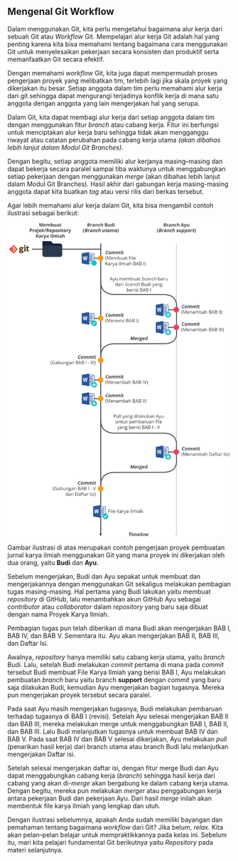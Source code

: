 ## Mengenal Git Workflow

Dalam menggunakan Git, kita perlu mengetahui bagaimana alur kerja dari sebuah Git atau *Workflow* Git. Mempelajari alur kerja Git adalah hal yang penting karena kita bisa memahami tentang bagaimana cara menggunakan Git untuk menyelesaikan pekerjaan secara konsisten dan produktif serta memanfaatkan Git secara efektif.

Dengan memahami *workflow* Git, kita juga dapat mempermudah proses pengerjaan proyek yang melibatkan tim, terlebih lagi jika skala proyek yang dikerjakan itu besar. Setiap anggota dalam tim perlu memahami alur kerja dari git sehingga dapat mengurangi terjadinya konflik kerja di mana satu anggota dengan anggota yang lain mengerjakan hal yang serupa.

Dalam Git, kita dapat membagi alur kerja dari setiap anggota dalam tim dengan menggunakan fitur *branch* atau cabang kerja. Fitur ini berfungsi untuk menciptakan alur kerja baru sehingga tidak akan mengganggu riwayat atau catatan perubahan pada cabang kerja utama *(akan dibahas lebih lanjut dalam Modul Git Branches)*.

Dengan begitu, setiap anggota memiliki alur kerjanya masing–masing dan dapat bekerja secara paralel sampai tiba waktunya untuk menggabungkan setiap pekerjaan dengan menggunakan *merge* (akan dibahas lebih lanjut dalam Modul Git Branches)*.* Hasil akhir dari gabungan kerja masing-masing anggota dapat kita buatkan *tag* atau versi rilis dari berkas tersebut.

Agar lebih memahami alur kerja dalam Git, kita bisa mengambil contoh ilustrasi sebagai berikut:

<img src="../assets/202107102153288229383188dda205b16c45e7d2e6d1b2.png">

Gambar ilustrasi di atas merupakan contoh pengerjaan proyek pembuatan jurnal karya ilmiah menggunakan Git yang mana proyek ini dikerjakan oleh dua orang, yaitu **Budi** dan **Ayu**.

Sebelum mengerjakan, Budi dan Ayu sepakat untuk membuat dan mengerjakannya dengan menggunakan Git sekaligus melakukan pembagian tugas masing-masing. Hal pertama yang Budi lakukan yaitu membuat *repository* di GitHub, lalu menambahkan akun GitHub Ayu sebagai *contributor* atau *collaborator* dalam *repository* yang baru saja dibuat dengan nama Proyek Karya Ilmiah.

Pembagian tugas pun telah diberikan di mana Budi akan mengerjakan BAB I, BAB IV, dan BAB V. Sementara itu. Ayu akan mengerjakan BAB II, BAB III, dan Daftar Isi.

Awalnya, *repository* hanya memiliki satu cabang kerja utama, yaitu *branch* Budi. Lalu, setelah Budi melakukan *commit* pertama di mana pada *commit* tersebut Budi membuat File Karya Ilmiah yang berisi BAB I, Ayu melakukan pembuatan *branch* baru yaitu branch **support** dengan *commit* yang baru saja dilakukan Budi, kemudian Ayu mengerjakan bagian tugasnya. Mereka pun mengerjakan proyek tersebut secara paralel.

Pada saat Ayu masih mengerjakan tugasnya, Budi melakukan pembaruan terhadap tugasnya di BAB I (revisi). Setelah Ayu selesai mengerjakan BAB II dan BAB III, mereka melakukan merge untuk menggabungkan BAB I, BAB II, dan BAB III. Lalu Budi melanjutkan tugasnya untuk membuat BAB IV dan BAB V. Pada saat BAB IV dan BAB V selesai dikerjakan, Ayu melakukan *pull* (penarikan hasil kerja) dari branch utama atau branch Budi lalu melanjutkan mengerjakan Daftar isi.

Setelah selesai mengerjakan daftar isi, dengan fitur merge Budi dan Ayu dapat menggabungkan cabang kerja (*branch*) sehingga hasil kerja dari cabang yang akan di-*merge* akan bergabung ke dalam cabang kerja utama. Dengan begitu, mereka pun melakukan *merger* atau penggabungan kerja antara pekerjaan Budi dan pekerjaan Ayu. Dari hasil *merge* inilah akan membentuk file karya ilmiah yang lengkap dan utuh.

Dengan ilustrasi sebelumnya, apakah Anda sudah memiliki bayangan dan pemahaman tentang bagaimana *workflow* dari Git? Jika belum, *relax.* Kita akan pelan–pelan belajar untuk mempraktikkannya pada kelas ini. Sebelum itu, mari kita pelajari fundamental Git berikutnya yaitu *Repository* pada materi selanjutnya.
